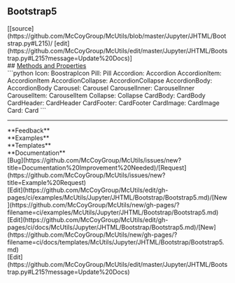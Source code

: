 ## <a id="McUtils.Jupyter.JHTML.Bootstrap.Bootstrap5">Bootstrap5</a> 

<div class="docs-source-link" markdown="1">
[[source](https://github.com/McCoyGroup/McUtils/blob/master/Jupyter/JHTML/Bootstrap.py#L215)/
[edit](https://github.com/McCoyGroup/McUtils/edit/master/Jupyter/JHTML/Bootstrap.py#L215?message=Update%20Docs)]
</div>









<div class="collapsible-section">
 <div class="collapsible-section collapsible-section-header" markdown="1">
## <a class="collapse-link" data-toggle="collapse" href="#methods" markdown="1"> Methods and Properties</a> <a class="float-right" data-toggle="collapse" href="#methods"><i class="fa fa-chevron-down"></i></a>
 </div>
 <div class="collapsible-section collapsible-section-body collapse show" id="methods" markdown="1">
 ```python
Icon: BoostrapIcon
Pill: Pill
Accordion: Accordion
AccordionItem: AccordionItem
AccordionCollapse: AccordionCollapse
AccordionBody: AccordionBody
Carousel: Carousel
CarouselInner: CarouselInner
CarouselItem: CarouselItem
Collapse: Collapse
CardBody: CardBody
CardHeader: CardHeader
CardFooter: CardFooter
CardImage: CardImage
Card: Card
```

 </div>
</div>












---


<div markdown="1" class="text-secondary">
<div class="container">
  <div class="row">
   <div class="col" markdown="1">
**Feedback**   
</div>
   <div class="col" markdown="1">
**Examples**   
</div>
   <div class="col" markdown="1">
**Templates**   
</div>
   <div class="col" markdown="1">
**Documentation**   
</div>
   <div class="col" markdown="1">
   
</div>
   <div class="col" markdown="1">
   
</div>
   <div class="col" markdown="1">
   
</div>
</div>
  <div class="row">
   <div class="col" markdown="1">
[Bug](https://github.com/McCoyGroup/McUtils/issues/new?title=Documentation%20Improvement%20Needed)/[Request](https://github.com/McCoyGroup/McUtils/issues/new?title=Example%20Request)   
</div>
   <div class="col" markdown="1">
[Edit](https://github.com/McCoyGroup/McUtils/edit/gh-pages/ci/examples/McUtils/Jupyter/JHTML/Bootstrap/Bootstrap5.md)/[New](https://github.com/McCoyGroup/McUtils/new/gh-pages/?filename=ci/examples/McUtils/Jupyter/JHTML/Bootstrap/Bootstrap5.md)   
</div>
   <div class="col" markdown="1">
[Edit](https://github.com/McCoyGroup/McUtils/edit/gh-pages/ci/docs/McUtils/Jupyter/JHTML/Bootstrap/Bootstrap5.md)/[New](https://github.com/McCoyGroup/McUtils/new/gh-pages/?filename=ci/docs/templates/McUtils/Jupyter/JHTML/Bootstrap/Bootstrap5.md)   
</div>
   <div class="col" markdown="1">
[Edit](https://github.com/McCoyGroup/McUtils/edit/master/Jupyter/JHTML/Bootstrap.py#L215?message=Update%20Docs)   
</div>
   <div class="col" markdown="1">
   
</div>
   <div class="col" markdown="1">
   
</div>
   <div class="col" markdown="1">
   
</div>
</div>
</div>
</div>